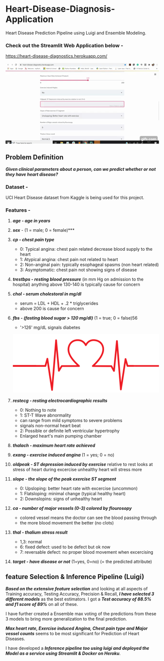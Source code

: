# Heart-Disease-Diagnosis-Application
Heart Disease Prediction Pipeline using Luigi and Ensemble Modeling.

### Check out the Streamlit Web Application below - 
https://heart-disease-diagnostics.herokuapp.com/

![Heart Disease Diagnosis Assistant Demo](Data/Demo.gif)


## Problem Definition

***Given clinical parameters about a person, can we predict whether or not they have heart disease?***

### Dataset - 
UCI Heart Disease dataset from Kaggle is being used for this project. 

### Features - 

1. ***age - age in years***
2. ***sex*** - (1 = male; 0 = female)***
3. ***cp - chest pain type***
    - 0: Typical angina: chest pain related decrease blood supply to the heart
    - 1: Atypical angina: chest pain not related to heart
    - 2: Non-anginal pain: typically esophageal spasms (non heart related)
    - 3: Asymptomatic: chest pain not showing signs of disease
4. ***trestbps - resting blood pressure*** (in mm Hg on admission to the hospital) anything above 130-140 is typically cause for concern
5. ***chol - serum cholestoral in mg/dl***
    - serum = LDL + HDL + .2 * triglycerides
    - above 200 is cause for concern
6. ***fbs - (fasting blood sugar > 120 mg/dl)*** (1 = true; 0 = false)56
    - '>126' mg/dL signals diabetes
    
    ![Img](https://github.com/Nikhilkohli1/Data-Science-Machine-Learning/blob/master/Heart%20Disease%20Classification%20Web%20App/Data/beat.jpg)


7. ***restecg - resting electrocardiographic results***
    - 0: Nothing to note
    - 1: ST-T Wave abnormality
    - can range from mild symptoms to severe problems
    - signals non-normal heart beat
    - 2: Possible or definite left ventricular hypertrophy
    - Enlarged heart's main pumping chamber
8. ***thalach - maximum heart rate achieved***
9. ***exang - exercise induced angina*** (1 = yes; 0 = no)
10. ***oldpeak - ST depression induced by exercise*** relative to rest looks at stress of heart during excercise unhealthy heart will stress more
11. ***slope - the slope of the peak exercise ST segment***
    - 0: Upsloping: better heart rate with excercise (uncommon)
    - 1: Flatsloping: minimal change (typical healthy heart)
    - 2: Downslopins: signs of unhealthy heart
12. ***ca - number of major vessels (0-3) colored by flourosopy***
    - colored vessel means the doctor can see the blood passing through
    - the more blood movement the better (no clots)
13. ***thal - thalium stress result***
    - 1,3: normal
    - 6: fixed defect: used to be defect but ok now
    - 7: reversable defect: no proper blood movement when excercising
14. ***target - have disease or not*** (1=yes, 0=no) (= the predicted attribute)


## feature Selection & Inference Pipeline (Luigi)

***Based on the extensive feature selection*** and looking at all aspects of Training accuracy, Testing Accuracy, Precision & Recall, ***I have selected 3 different models*** as the best estimators. I got a ***Test accuracy of 88.5% and f1 score of 89%*** on all of these.

I have further created a Ensemble max voting of the predictions from these 3 models to bring more generalization to the final prediction.

***Max heart rate, Exercise induced Angina, Chest pain type and Major vessel counts*** seems to be most significant for Prediction of Heart Diseases.

I have developed a ***Inference pipeline too using luigi and deployed the Model as a service using Streamlit & Docker on Heroku***. 

